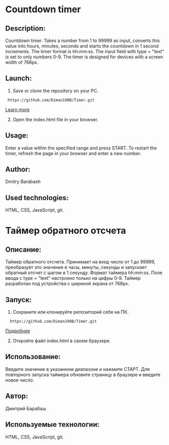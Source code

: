 # Сountdown timer

## Description:
Countdown timer. Takes a number from 1 to 99999 as input, converts this value into hours, minutes, seconds and starts the countdown in 1 second increments. The timer format is hh:mm:ss. The input field with type = "text" is set to only numbers 0-9.
The timer is designed for devices with a screen width of 768px.

## Launch:
1. Save or clone the repository on your PC. 
```
 https://github.com/Diman198B/Timer.git
```
[Learn more](https://git-scm.com/book/ru/v2/Приложение-C%3A-Команды-Git-Клонирование-и-создание-репозиториев)

2. Open the index.html file in your browser.

## Usage:
Enter a value within the specified range and press START.
To restart the timer, refresh the page in your browser and enter a new number.

## Author:
Dmitry Barabash
 
## Used technologies:
HTML, CSS, JavaScript, git.  





# Таймер обратного отсчета

## Описание:
Таймер обратного отсчета. Принимает на вход число от 1 до 99999, преобразует это значение в часы, минуты, секунды и запускает обратный отсчет с шагом в 1 секунду. Формат таймера hh:mm:ss. Поле ввода c type = "text" настроено только на цифры 0-9. 
Таймер разработан под устройства с шириной экрана от 768px.

## Запуск: 
1. Сохраните или клонируйте репозиторий себе на ПК.  
```
  https://github.com/Diman198B/Timer.git
```
[Подробнее](https://git-scm.com/book/ru/v2/Приложение-C%3A-Команды-Git-Клонирование-и-создание-репозиториев)

2. Откройте файл index.html в своем браузере.

## Использование:
Введите значение в указанном диапазоне и нажмите СТАРТ.
Для повторного запуска таймера обновите страницу в браузере и введите новое число.

## Автор:
Дмитрий Барабаш
 
## Используемые технологии:
HTML, CSS, JavaScript, git.  
